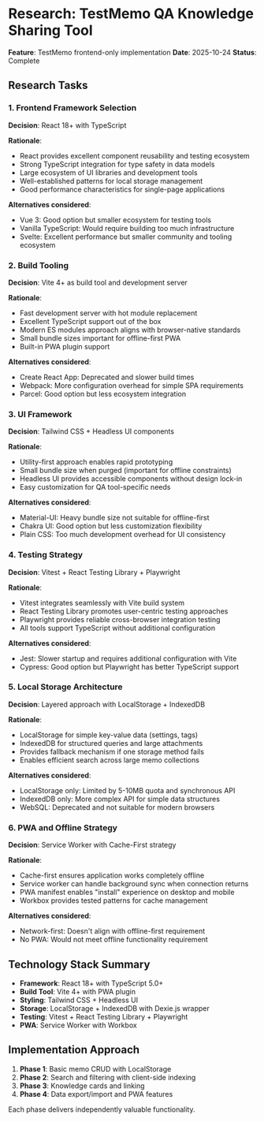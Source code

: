 # Research: TestMemo QA Knowledge Sharing Tool

**Feature**: TestMemo frontend-only implementation
**Date**: 2025-10-24
**Status**: Complete

## Research Tasks

### 1. Frontend Framework Selection

**Decision**: React 18+ with TypeScript

**Rationale**: 
- React provides excellent component reusability and testing ecosystem
- Strong TypeScript integration for type safety in data models
- Large ecosystem of UI libraries and development tools
- Well-established patterns for local storage management
- Good performance characteristics for single-page applications

**Alternatives considered**:
- Vue 3: Good option but smaller ecosystem for testing tools
- Vanilla TypeScript: Would require building too much infrastructure
- Svelte: Excellent performance but smaller community and tooling ecosystem

### 2. Build Tooling

**Decision**: Vite 4+ as build tool and development server

**Rationale**:
- Fast development server with hot module replacement
- Excellent TypeScript support out of the box
- Modern ES modules approach aligns with browser-native standards
- Small bundle sizes important for offline-first PWA
- Built-in PWA plugin support

**Alternatives considered**:
- Create React App: Deprecated and slower build times
- Webpack: More configuration overhead for simple SPA requirements
- Parcel: Good option but less ecosystem integration

### 3. UI Framework

**Decision**: Tailwind CSS + Headless UI components

**Rationale**:
- Utility-first approach enables rapid prototyping
- Small bundle size when purged (important for offline constraints)
- Headless UI provides accessible components without design lock-in
- Easy customization for QA tool-specific needs

**Alternatives considered**:
- Material-UI: Heavy bundle size not suitable for offline-first
- Chakra UI: Good option but less customization flexibility
- Plain CSS: Too much development overhead for UI consistency

### 4. Testing Strategy

**Decision**: Vitest + React Testing Library + Playwright

**Rationale**:
- Vitest integrates seamlessly with Vite build system
- React Testing Library promotes user-centric testing approaches
- Playwright provides reliable cross-browser integration testing
- All tools support TypeScript without additional configuration

**Alternatives considered**:
- Jest: Slower startup and requires additional configuration with Vite
- Cypress: Good option but Playwright has better TypeScript support

### 5. Local Storage Architecture

**Decision**: Layered approach with LocalStorage + IndexedDB

**Rationale**:
- LocalStorage for simple key-value data (settings, tags)
- IndexedDB for structured queries and large attachments
- Provides fallback mechanism if one storage method fails
- Enables efficient search across large memo collections

**Alternatives considered**:
- LocalStorage only: Limited by 5-10MB quota and synchronous API
- IndexedDB only: More complex API for simple data structures
- WebSQL: Deprecated and not suitable for modern browsers

### 6. PWA and Offline Strategy

**Decision**: Service Worker with Cache-First strategy

**Rationale**:
- Cache-first ensures application works completely offline
- Service worker can handle background sync when connection returns
- PWA manifest enables "install" experience on desktop and mobile
- Workbox provides tested patterns for cache management

**Alternatives considered**:
- Network-first: Doesn't align with offline-first requirement
- No PWA: Would not meet offline functionality requirement

## Technology Stack Summary

- **Framework**: React 18+ with TypeScript 5.0+
- **Build Tool**: Vite 4+ with PWA plugin
- **Styling**: Tailwind CSS + Headless UI
- **Storage**: LocalStorage + IndexedDB with Dexie.js wrapper
- **Testing**: Vitest + React Testing Library + Playwright
- **PWA**: Service Worker with Workbox

## Implementation Approach

1. **Phase 1**: Basic memo CRUD with LocalStorage
2. **Phase 2**: Search and filtering with client-side indexing
3. **Phase 3**: Knowledge cards and linking
4. **Phase 4**: Data export/import and PWA features

Each phase delivers independently valuable functionality.